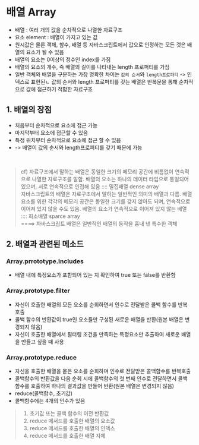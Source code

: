 # 배열 Array
- 배열 : 여러 개의 값을 순차적으로 나열한 자료구조
- 요소 element : 배열이 가지고 있는 값
- 원시값은 물론 객체, 함수, 배열 등 자바스크립트에서 값으로 인정하는 모든 것은 배열의 요소가 될 수 있음
- 배열의 요소는 0이상의 정수인 index를 가짐
- 배열의 요소의 개수, 즉 배열의 길이를 나타내는 length 프로퍼티를 가짐
- 일반 객체와 배열을 구분하는 가장 명확한 차이는 `값의 순서`와 `length프로퍼티` -> 인덱스로 표현된ㄴ 값의 순서와 length 프로퍼티를 갖는 배열은 반복문을 통해 순차적으로 값에 접근하기 적합한 자료구조

## 1. 배열의 장점
- 처음부터 순차적으로 요소에 접근 가능
- 마지막부터 요소에 접근할 수 있음
- 특정 위치부터 순차적으로 요소에 접근 할 수 있음
- -> 배열이 값의 순서와 length프로퍼티를 갖기 때문에 가능
<br />

> cf) 자료구조에서 말하는 배열은 동일한 크기의 메모리 공간에 비틈없이 연속적으로 나열한 자료구조를 말함. 배열의 요소는 하나의 데이터 타입으로 통일되어 있으며, 서로 연속적으로 인접해 있음 :::: 밀집배열 dense array <br />
> 자바스크립트의 배열은 자료구조에서 말하는 일반적인 의미의 배열과 다름. 배열 요소를 위한 각각의 메모리 공간은 동일한 크기를 갖지 않아도 되며, 연속적으로 이어져 있지 않을 수도 있음. 배열의 요소가 연속적으로 이어져 있지 않는 배열 :::: 희소배열 sparce array <br />
> ====> 자바스크립트 배열은 일반적인 배열의 동작을 흉내 낸 특수한 객체 <br />

## 2. 배열과 관련된 메소드

### Array.prrototype.includes
- 배열 내에 특정요소가 포함되어 있는 지 확인하여 true 또는 false를 반환함

### Array.prototype.filter
- 자신이 호출한 배열의 모든 요소를 순회하면서 인수로 전달받은 콜백 함수를 반복 호출
- 콜백 함수의 반환값이 true인 요소들만 구성된 새로운 배열을 반환(원본 배열은 변경되지 않음)
- 자신이 호출한 배열에서 필터링 조건을 만족하는 특정요소만 추출하여 새로운 배열을 만들고 싶을 때 사용

### Array.prototype.reduce
- 자신을 호출한 배열을 몯은 요소를 순회하며 인수로 전달받은 콜백함수를 반복호출
- 콜백함수의 반환값을 다음 순회 시에 콜백함수의 첫 번째 인수로 전달하면서 콜백 함수를 호출하여 하나의 결과값을 만들어 반환(원본 배열은 변경되지 않음)
- reduce(콜백함수, 초기값) 
- 콜백함수에는 4개의 인수가 있음
> 1) 초기값 또는 콜백 함수의 이전 반환값 <br />
> 2) reduce 메서드를 호출한 배열의 요소값 <br />
> 3) reduce 메서드를 호출한 배열의 인덱스 <br />
> 4) reduce 메서드를 호출한 배열 자체 <br />
